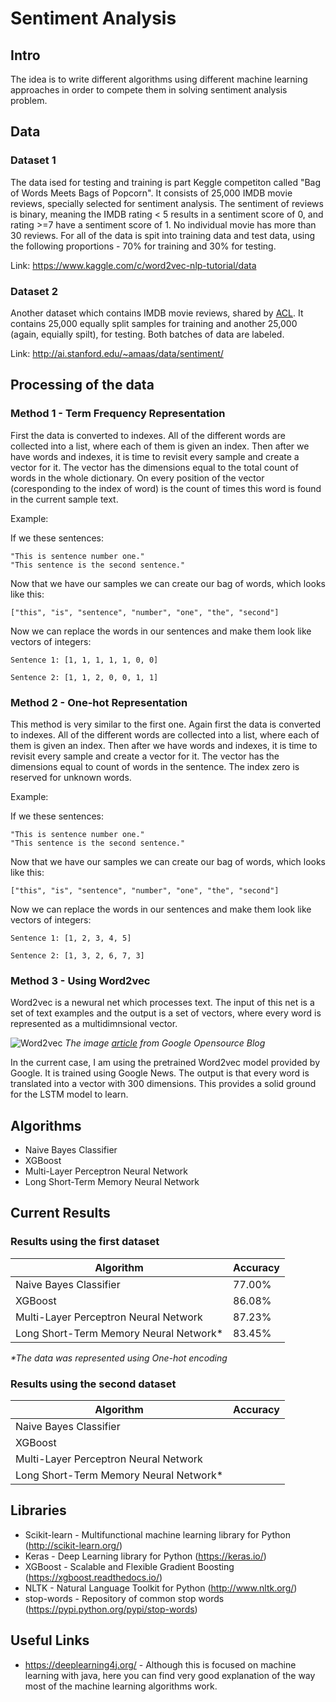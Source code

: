 # Sentiment Analysis

## Intro
The idea is to write different algorithms using different machine learning approaches in order to compete them in solving sentiment analysis problem.

## Data

### Dataset 1

The data ised for testing and training is part Keggle competiton called "Bag of Words Meets Bags of Popcorn".
It consists of 25,000 IMDB movie reviews, specially selected for sentiment analysis. 
The sentiment of reviews is binary, meaning the IMDB rating < 5 results in a sentiment score of 0, and rating >=7 have a sentiment score of 1. 
No individual movie has more than 30 reviews.
For all of the data is spit into training data and test data, using the following proportions - 70% for training and 30% for testing.

Link: https://www.kaggle.com/c/word2vec-nlp-tutorial/data


### Dataset 2

Another dataset which contains IMDB movie reviews, shared by [ACL](http://ai.stanford.edu/~amaas/papers/wvSent_acl2011.bib).
It contains 25,000 equally split samples for training and another 25,000 (again, equially spilt), for testing. 
Both batches of data are labeled.

Link: http://ai.stanford.edu/~amaas/data/sentiment/


## Processing of the data


### Method 1 - Term Frequency Representation
First the data is converted to indexes. All of the different words are collected into a list, where each of them is given an index.
Then after we have words and indexes, it is time to revisit every sample and create a vector for it.
The vector has the dimensions equal to the total count of words in the whole dictionary.
On every position of the vector (coresponding to the index of word) is the count of times this word is found in the current sample text.

Example:

If we these sentences:

```
"This is sentence number one."
"This sentence is the second sentence."
```

Now that we have our samples we can create our bag of words, which looks like this:

```
["this", "is", "sentence", "number", "one", "the", "second"]
```

Now we can replace the words in our sentences and make them look like vectors of integers:

```
Sentence 1: [1, 1, 1, 1, 1, 0, 0]

Sentence 2: [1, 1, 2, 0, 0, 1, 1]
```

### Method 2 - One-hot Representation

This method is very similar to the first one. Again first the data is converted to indexes. 
All of the different words are collected into a list, where each of them is given an index.
Then after we have words and indexes, it is time to revisit every sample and create a vector for it.
The vector has the dimensions equal to count of words in the sentence.
The index zero is reserved for unknown words.

Example:

If we these sentences:

```
"This is sentence number one."
"This sentence is the second sentence."
```

Now that we have our samples we can create our bag of words, which looks like this:

```
["this", "is", "sentence", "number", "one", "the", "second"]
```

Now we can replace the words in our sentences and make them look like vectors of integers:

```
Sentence 1: [1, 2, 3, 4, 5]

Sentence 2: [1, 3, 2, 6, 7, 3]
```

### Method 3 - Using Word2vec

Word2vec is a newural net which processes text. 
The input of this net is a set of text examples and the output is a set of vectors, where every word is represented as a multidimnsional vector.

![Word2vec](https://1.bp.blogspot.com/-Q7F8ulD6fC0/UgvnVCSGmXI/AAAAAAAAAbg/MCWLTYBufhs/s1600/image00.gif)
*The image [article](https://opensource.googleblog.com/2013/08/learning-meaning-behind-words.html) from Google Opensource Blog*


In the current case, I am using the pretrained Word2vec model provided by Google.
It is trained using Google News.
The output is that every word is translated into a vector with 300 dimensions.
This provides a solid ground for the LSTM model to learn.

## Algorithms

* Naive Bayes Classifier
* XGBoost
* Multi-Layer Perceptron Neural Network
* Long Short-Term Memory Neural Network

## Current Results

### Results using the first dataset

| Algorithm                              | Accuracy |
| -------------------------------------- | -------- |
| Naive Bayes Classifier                 |  77.00%  |
| XGBoost                                |  86.08%  |
| Multi-Layer Perceptron Neural Network  |  87.23%  |
| Long Short-Term Memory Neural Network* |  83.45%  |


*\*The data was represented using One-hot encoding*


### Results using the second dataset

| Algorithm                              | Accuracy |
| -------------------------------------- | -------- |
| Naive Bayes Classifier                 |    |
| XGBoost                                |    |
| Multi-Layer Perceptron Neural Network  |    |
| Long Short-Term Memory Neural Network* |    |

## Libraries

* Scikit-learn - Multifunctional machine learning library for Python (http://scikit-learn.org/)
* Keras - Deep Learning library for Python (https://keras.io/)
* XGBoost - Scalable and Flexible Gradient Boosting (https://xgboost.readthedocs.io/)
* NLTK - Natural Language Toolkit for Python (http://www.nltk.org/)
* stop-words - Repository of common stop words (https://pypi.python.org/pypi/stop-words)


## Useful Links

* https://deeplearning4j.org/ - Although this is focused on machine learning with java, here you can find very good explanation of the way most of the machine learning algorithms work.